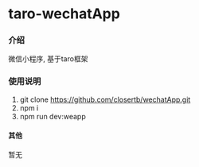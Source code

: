 # taro-wechatApp

### 介绍
微信小程序, 基于taro框架

### 使用说明

1. git clone https://github.com/closertb/wechatApp.git
2. npm i
3. npm run dev:weapp

#### 其他
暂无